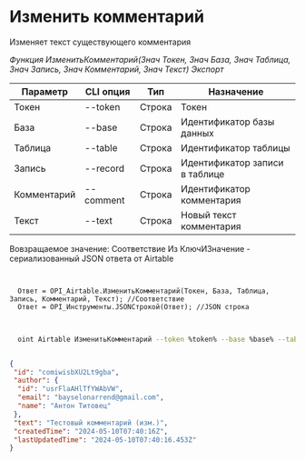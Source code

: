 ﻿---
sidebar_position: 3
---

# Изменить комментарий
 Изменяет текст существующего комментария


*Функция ИзменитьКомментарий(Знач Токен, Знач База, Знач Таблица, Знач Запись, Знач Комментарий, Знач Текст) Экспорт*

  | Параметр | CLI опция | Тип | Назначение |
  |-|-|-|-|
  | Токен | --token | Строка | Токен |
  | База | --base | Строка | Идентификатор базы данных |
  | Таблица | --table | Строка | Идентификатор таблицы |
  | Запись | --record | Строка | Идентификатор записи в таблице |
  | Комментарий | --comment | Строка | Идентификатор комментария |
  | Текст | --text | Строка | Новый текст комментария |

  
  Вовзращаемое значение:   Соответствие Из КлючИЗначение - сериализованный JSON ответа от Airtable

```bsl title="Пример кода"
	

  Ответ = OPI_Airtable.ИзменитьКомментарий(Токен, База, Таблица, Запись, Комментарий, Текст); //Соответствие
  Ответ = OPI_Инструменты.JSONСтрокой(Ответ); //JSON строка
	
```

```sh title="Пример команд CLI"
    
  oint Airtable ИзменитьКомментарий --token %token% --base %base% --table %table% --record %record% --comment %comment% --text %text%

```


```json title="Результат"

{
 "id": "comiwisbXU2Lt9gba",
 "author": {
  "id": "usrFlaAHlTfYWAbVW",
  "email": "bayselonarrend@gmail.com",
  "name": "Антон Титовец"
 },
 "text": "Тестовый комментарий (изм.)",
 "createdTime": "2024-05-10T07:40:16Z",
 "lastUpdatedTime": "2024-05-10T07:40:16.453Z"
}

```

